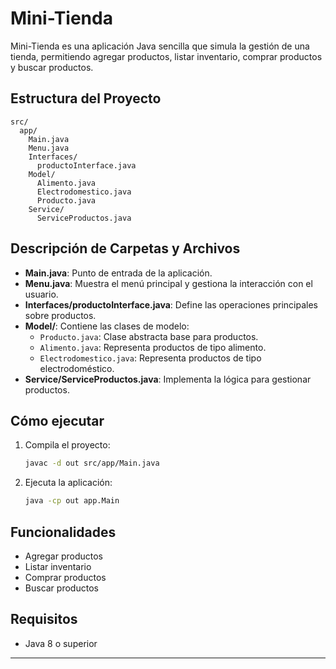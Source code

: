 # Mini-Tienda

Mini-Tienda es una aplicación Java sencilla que simula la gestión de una tienda, permitiendo agregar productos, listar inventario, comprar productos y buscar productos.

## Estructura del Proyecto

```
src/
  app/
    Main.java
    Menu.java
    Interfaces/
      productoInterface.java
    Model/
      Alimento.java
      Electrodomestico.java
      Producto.java
    Service/
      ServiceProductos.java
```

## Descripción de Carpetas y Archivos

- **Main.java**: Punto de entrada de la aplicación.
- **Menu.java**: Muestra el menú principal y gestiona la interacción con el usuario.
- **Interfaces/productoInterface.java**: Define las operaciones principales sobre productos.
- **Model/**: Contiene las clases de modelo:
  - `Producto.java`: Clase abstracta base para productos.
  - `Alimento.java`: Representa productos de tipo alimento.
  - `Electrodomestico.java`: Representa productos de tipo electrodoméstico.
- **Service/ServiceProductos.java**: Implementa la lógica para gestionar productos.

## Cómo ejecutar

1. Compila el proyecto:
   ```sh
   javac -d out src/app/Main.java
   ```
2. Ejecuta la aplicación:
   ```sh
   java -cp out app.Main
   ```

## Funcionalidades

- Agregar productos
- Listar inventario
- Comprar productos
- Buscar productos

## Requisitos

- Java 8 o superior

---
